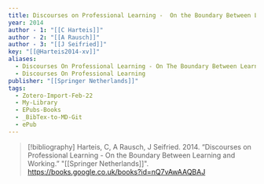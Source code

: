 ```yaml
---
title: Discourses on Professional Learning -  On the Boundary Between Learning and Working
year: 2014
author - 1: "[[C Harteis]]"
author - 2: "[[A Rausch]]"
author - 3: "[[J Seifried]]"
key: "[[@Harteis2014-xv]]"
aliases:
  - Discourses On Professional Learning - On The Boundary Between Learning And Working
  - Discourses On Professional Learning
publisher: "[[Springer Netherlands]]"
tags:
  - Zotero-Import-Feb-22
  - My-Library
  - EPubs-Books
  - _BibTex-to-MD-Git
  - ePub
---
```


> [!bibliography]
> Harteis, C, A Rausch, J Seifried. 2014. “Discourses on Professional Learning -  On the Boundary Between Learning and Working.” "[[Springer Netherlands]]". https://books.google.co.uk/books?id=nQ7vAwAAQBAJ